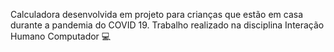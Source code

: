 Calculadora desenvolvida em projeto para crianças que estão em casa durante a pandemia do COVID 19. Trabalho realizado na disciplina Interação Humano Computador 💻